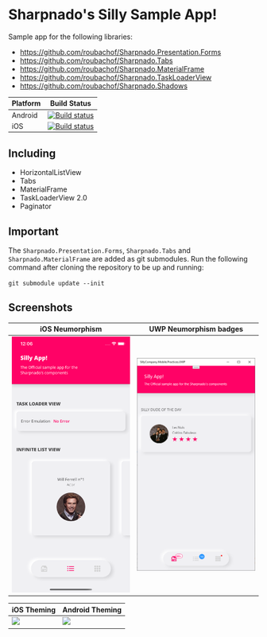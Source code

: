 # Sharpnado's Silly Sample App!

Sample app for the following libraries:

* https://github.com/roubachof/Sharpnado.Presentation.Forms
* https://github.com/roubachof/Sharpnado.Tabs
* https://github.com/roubachof/Sharpnado.MaterialFrame
* https://github.com/roubachof/Sharpnado.TaskLoaderView
* https://github.com/roubachof/Sharpnado.Shadows

| Platform | Build Status                                                                                                                             |
| -------- | ---------------------------------------------------------------------------------------------------------------------------------------- |
| Android  | [![Build status](https://build.appcenter.ms/v0.1/apps/23f44cf3-7656-4932-9d82-f654db6afc82/branches/master/badge)](https://appcenter.ms) |
| iOS      | [![Build status](https://build.appcenter.ms/v0.1/apps/ddd14409-1f42-4521-ae8d-6f9891de2714/branches/master/badge)](https://appcenter.ms) |

## Including

* HorizontalListView
* Tabs
* MaterialFrame
* TaskLoaderView 2.0
* Paginator

## Important

The `Sharpnado.Presentation.Forms`, `Sharpnado.Tabs` and `Sharpnado.MaterialFrame` are added as git submodules.
Run the following command after cloning the repository to be up and running:

`git submodule update --init`

## Screenshots

<table>
  <thead>
    <tr>
      <th>iOS Neumorphism</th>
      <th>UWP Neumorphism badges</th>
    </tr>
  </thead>
  <tbody>
    <tr>
      <td><img src="__Docs__/ios_segmented_neu.png" width="320" /></td>
      <td><img src="__Docs__/bottom_tabs_uwp.png" width="320" /></td>
    </tr>
  </tbody>
</table>

<table>
  <thead>
    <tr>
      <th>iOS Theming </th>
      <th>Android Theming</th>
    </tr>
  </thead>
  <tbody>
    <tr>
      <td><img src="__Docs__/dark_mode_ios.gif" width="320" /></td>
      <td><img src="__Docs__/dynamic_themes.gif" width="320" /></td>
    </tr>
  </tbody>
</table>
